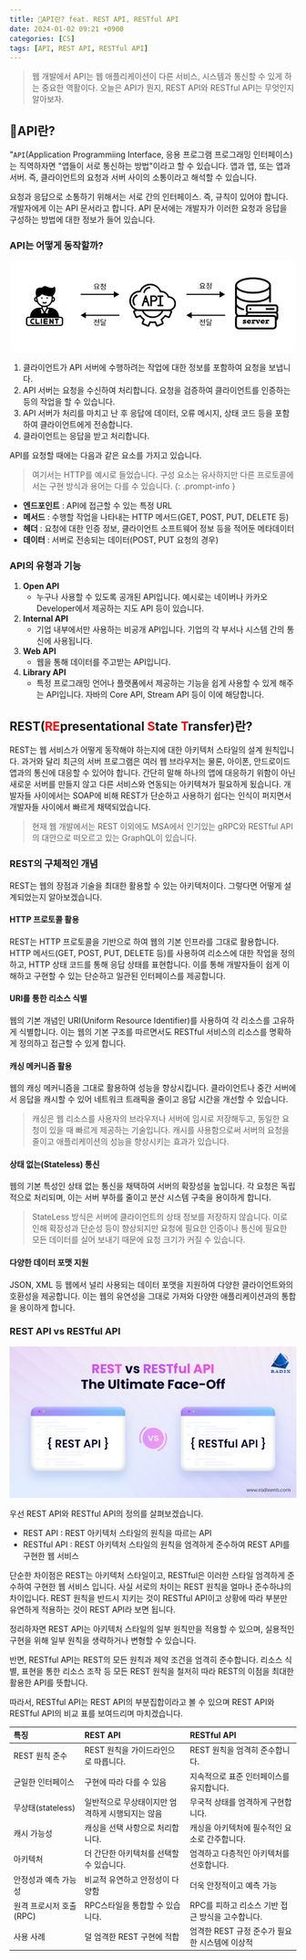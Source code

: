 ```yaml
---
title: 💬API란? feat. REST API, RESTful API
date: 2024-01-02 09:21 +0900
categories: [CS]
tags: [API, REST API, RESTful API]
---
```


> 웹 개발에서 API는 웹 애플리케이션이 다른 서비스, 시스템과 통신할 수 있게 하는 중요한 역활이다. 오늘은 API가 뭔지, REST API와 RESTful API는 무엇인지 알아보자.

## 💬API란?

"`API`(Application Programmiing Interface, 응용 프로그램 프로그래밍 인터페이스)는 직역하자면 "앱들이 서로 통신하는 방법"이라고 할 수 있습니다. 앱과 앱, 또는 앱과 서버. 즉, 클라이언트의 요청과 서버 사이의 소통이라고 해석할 수 있습니다.  

요청과 응답으로 소통하기 위해서는 서로 간의 인터페이스. 즉, 규칙이 있어야 합니다. 개발자에게 이는 API 문서라고 합니다. API 문서에는 개발자가 이러한 요청과 응답을 구성하는 방법에 대한 정보가 들어 있습니다. 


### API는 어떻게 동작할까? 

![API Operation](https://github.com/Euihyunee/euihyunee.github.io/blob/main/_posts/img/api_img.png?raw=true)

1. 클라이언트가 API 서버에 수행하려는 작업에 대한 정보를 포함하여 요청을 보냅니다. 
2. API 서버는 요청을 수신하여 처리합니다. 요청을 검증하여 클라이언트를 인증하는 등의 작업을 할 수 있습니다. 
3. API 서버가 처리를 마치고 난 후 응답에 데이터, 오류 메시지, 상태 코드 등을 포함하여 클라이언트에게 전송합니다. 
4. 클라이언트는 응답을 받고 처리합니다. 

API를 요청할 때에는 다음과 같은 요소를 가지고 있습니다.
> 여기서는 HTTP를 예시로 들었습니다. 구성 요소는 유사하지만 다른 프로토콜에서는 구현 방식과 용어는 다를 수 있습니다. 
{: .prompt-info }

- **엔드포인트** : API에 접근할 수 있는 특정 URL 
- **메서드** : 수행할 작업을 나타내는 HTTP 메서드(GET, POST, PUT, DELETE 등)
- **헤더** : 요청에 대한 인증 정보, 클라이언트 소프트웨어 정보 등을 적어둔 메타데이터  
- **데이터** : 서버로 전송되는 데이터(POST, PUT 요청의 경우)

### API의 유형과 기능

1. **Open API**
    - 누구나 사용할 수 있도록 공개된 API입니다. 예시로는 네이버나 카카오 Developer에서 제공하는 지도 API 등이 있습니다. 
2. **Internal API** 
    - 기업 내부에서만 사용하는 비공개 API입니다. 기업의 각 부서나 시스템 간의 통신에 사용됩니다. 
3. **Web API**
    - 웹을 통해 데이터를 주고받는 API입니다. 
4. **Library API**
    - 특정 프로그래밍 언어나 플랫폼에서 제공하는 기능을 쉽게 사용할 수 있게 해주는 API입니다. 자바의 Core API, Stream API 등이 이에 해당합니다. 

## REST(<span style="color: red">RE</span>presentational <span style="color: red">S</span>tate <span style="color: red">T</span>ransfer)란? 

REST는 웹 서비스가 어떻게 동작해야 하는지에 대한 아키텍처 스타일의 설계 원칙입니다. 과거와 달리 최근의 서버 프로그램은 여러 웹 브라우저는 물론, 아이폰, 안드로이드 앱과의 통신에 대응할 수 있어야 합니다. 간단히 말해 하나의 앱에 대응하기 위함이 아닌 새로운 서버를 만들지 않고 다른 서비스와 연동되는 아키텍쳐가 필요하게 됬습니다. 개발자들 사이에서는 SOAP에 비해 REST가 단순하고 사용하기 쉽다는 인식이 퍼지면서 개발자들 사이에서 빠르게 채택되었습니다. 

> 현재 웹 개발에서는 REST 이외에도 MSA에서 인기있는 gRPC와 RESTful API의 대안으로 떠오르고 있는 GraphQL이 있습니다. 

### REST의 구체적인 개념

REST는 웹의 장점과 기술을 최대한 활용할 수 있는 아키텍처이다. 그렇다면 어떻게 설계되었는지 알아보겠습니다. 

#### HTTP 프로토콜 활용 

REST는 HTTP 프로토콜을 기반으로 하여 웹의 기본 인프라를 그대로 활용합니다. HTTP 메서드(GET, POST, PUT, DELETE 등)를 사용하여 리소스에 대한 작업을 정의하고, HTTP 상태 코드를 통해 응답 상태를 표현합니다. 이를 통해 개발자들이 쉽게 이해하고 구현할 수 있는 단순하고 일관된 인터페이스를 제공합니다. 

#### URI를 통한 리소스 식별 

웹의 기본 개념인 URI(Uniform Resource Identifier)를 사용하여 각 리소스를 고유하게 식별합니다. 이는 웹의 기본 구조를 따르면서도 RESTful 서비스의 리소스를 명확하게 정의하고 접근할 수 있게 합니다.

#### 캐싱 메커니즘 활용 

웹의 캐싱 메커니즘을 그대로 활용하여 성능을 향상시킵니다. 클라이언트나 중간 서버에서 응답을 캐시할 수 있어 네트워크 트래픽을 줄이고 응답 시간을 개선할 수 있습니다. 

> 캐싱은 웹 리소스를 사용자의 브라우저나 서버에 임시로 저장해두고, 동일한 요청이 있을 때 빠르게 제공하는 기술입니다. 캐시를 사용함으로써 서버의 요청을 줄이고 애플리케이션의 성능을 향상시키는 효과가 있습니다. 

#### 상태 없는(**Stateless**) 통신

웹의 기본 특성인 상태 없는 통신을 채택하여 서버의 확장성을 높입니다. 각 요청은 독립적으로 처리되며, 이는 서버 부하를 줄이고 분산 시스템 구축을 용이하게 합니다. 

> StateLess 방식은 서버에 클라이언트의 상태 정보를 저장하지 않습니다. 이로 인해 확장성과 단순성 등이 향상되지만 요청에 필요한 인증이나 통신에 필요한 모든 데이터를 실어 보내기 때문에 요청 크기가 커질 수 있습니다. 

#### 다양한 데이터 포맷 지원 

JSON, XML 등 웹에서 널리 사용되는 데이터 포맷을 지원하여 다양한 클라이언트와의 호환성을 제공합니다. 이는 웹의 유연성을 그대로 가져와 다양한 애플리케이션과의 통합을 용이하게 합니다. 

### REST API vs RESTful API

![REST API와 RESTful API 차이](https://github.com/Euihyunee/euihyunee.github.io/blob/main/_posts/img/rest_versus_restful.jpeg?raw=true)

우선 REST API와 RESTful API의 정의를 살펴보겠습니다. 

- REST API : REST 아키텍처 스타일의 원칙을 따르는 API
- RESTful API : REST 아키텍처 스타일의 원칙을 엄격하게 준수하여 REST API를 구현한 웹 서비스

단순한 차이점은 REST는 아키텍처 스타일이고, RESTful은 이러한 스타일 엄격하게 준수하여 구현한 웹 서비스 입니다. 사실 서로의 차이는 REST 원칙을 얼마나 준수하냐의 차이입니다. REST 원칙을 반드시 지키는 것이 RESTful API이고 상황에 따라 부분만 유연하게 적용하는 것이 REST API라 보면 됩니다. 

정리하자면 REST API는 아키텍처 스타일의 일부 원칙만을 적용할 수 있으며, 실용적인 구현을 위해 일부 원칙을 생략하거나 변형할 수 있습니다. 

반면, RESTful API는 REST의 모든 원칙과 제약 조건을 엄격히 준수합니다. 리소스 식별, 표현을 통한 리소스 조작 등 모든 REST 원칙을 철저히 따라 REST의 이점을 최대한 활용한 API를 뜻합니다. 

따라서, RESTful API는 REST API의 부분집합이라고 볼 수 있으며 REST API와 RESTful API의 비교 표를 보여드리며 마치겠습니다. 

|특징|REST API|RESTful API|
|:---------|:-------------------|:-------------------|
|REST 원칙 준수|REST 원칙을 가이드라인으로 따릅니다.|REST 원칙을 엄격히 준수합니다.|
|균일한 인터페이스|구현에 따라 다를 수 있음|지속적으로 표준 인터페이스를 유지합니다.|
|무상태(stateless)|일반적으로 무상태이지만 엄격하게 시행되지는 않음|무국적 상태를 엄격하게 구현합니다.|
|캐시 가능성|캐싱을 선택 사항으로 처리합니다.|캐싱을 아키텍처에 필수적인 요소로 간주합니다.|
|아키텍처|더 간단한 아키텍처를 선택할 수 있습니다.|엄격하고 다층적인 아키텍처를 선호합니다.|
|안정성과 예측 가능성|비교적 유연하고 안정성이 다양함|더욱 안정적이고 예측 가능|
|원격 프로시저 호출(RPC)|RPC스타일을 통합할 수 있습니다.|RPC를 피하고 리소스 기반 접근 방식을 고수합니다.|
|사용 사례|덜 엄격한 REST 구현에 적합|엄격한 REST 규정 준수가 필요한 시스템에 이상적|

